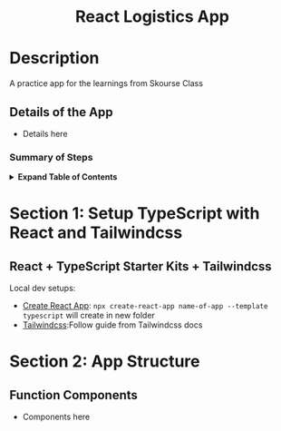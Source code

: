 <div align="center">
<h1>React Logistics App</h1>
</div>

# Description

A practice app for the learnings from Skourse Class

## Details of the App

- Details here

### Summary of Steps

<details>

<summary><b>Expand Table of Contents</b></summary>

- [Section 1: Setup TypeScript with React + Tailwindcss](#section-1-setup-typescript-with-react-and-tailwindcss)
  - [React + TypeScript Starter Kits + Tailwindcss](#react--typescript-starter-kits--tailwindcss)
- [Section 2: App Stucture](#section-2-app-structure)

  - [Function Components](#function-components)

  </details>

# Section 1: Setup TypeScript with React and Tailwindcss

## React + TypeScript Starter Kits + Tailwindcss

Local dev setups:

- [Create React App](https://facebook.github.io/create-react-app/docs/adding-typescript): `npx create-react-app name-of-app --template typescript` will create in new folder
- [Tailwindcss](https://tailwindcss.com/docs/guides/create-react-app):Follow guide from Tailwindcss docs

# Section 2: App Structure

## Function Components

- Components here
